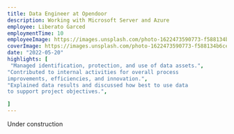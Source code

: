 ```yaml
---
title: Data Engineer at Opendoor
description: Working with Microsoft Server and Azure
employee: Liberato Garced
employmentTime: 10
employeeImage: https://images.unsplash.com/photo-1622473590773-f588134b6ce7?ixlib=rb-1.2.1&ixid=MnwxMjA3fDB8MHxwaG90by1wYWdlfHx8fGVufDB8fHx8&auto=format&fit=crop&w=1370&q=50
coverImage: https://images.unsplash.com/photo-1622473590773-f588134b6ce7?ixlib=rb-1.2.1&ixid=MnwxMjA3fDB8MHxwaG90by1wYWdlfHx8fGVufDB8fHx8&auto=format&fit=crop&w=1370&q=50
date: "2022-05-20"
highlights: [
 "Managed identification, protection, and use of data assets.",
"Contributed to internal activities for overall process
improvements, efficiencies, and innovation.",
"Explained data results and discussed how best to use data
to support project objectives.",

]
---
```

Under construction 